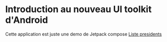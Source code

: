 # Introduction au nouveau UI toolkit d'Android 
Cette application est juste une demo de Jetpack compose 
[Liste presidents](screenshoots/compose.jpg)


